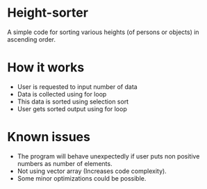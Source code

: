 # Height-sorter
A simple code for sorting various heights (of persons or objects) in ascending order.

# How it works

- User is requested to input number of data
- Data is collected using for loop
- This data is sorted using selection sort
- User gets sorted output using for loop

# Known issues

- The program will behave unexpectedly if user puts non positive numbers as number of elements.
- Not using vector array (Increases code complexity).
- Some minor optimizations could be possible.

